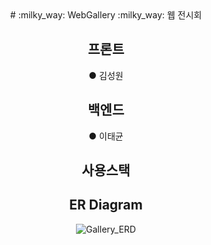 <div align=center>
# :milky_way: WebGallery :milky_way:
웹 전시회

## 프론트
● 김성원

## 백엔드
● 이태균

## 사용스택

## ER Diagram
![Gallery_ERD](https://user-images.githubusercontent.com/84495814/137445903-7a43750e-bcb4-44d9-9bcb-b30aa0a8b046.png)


